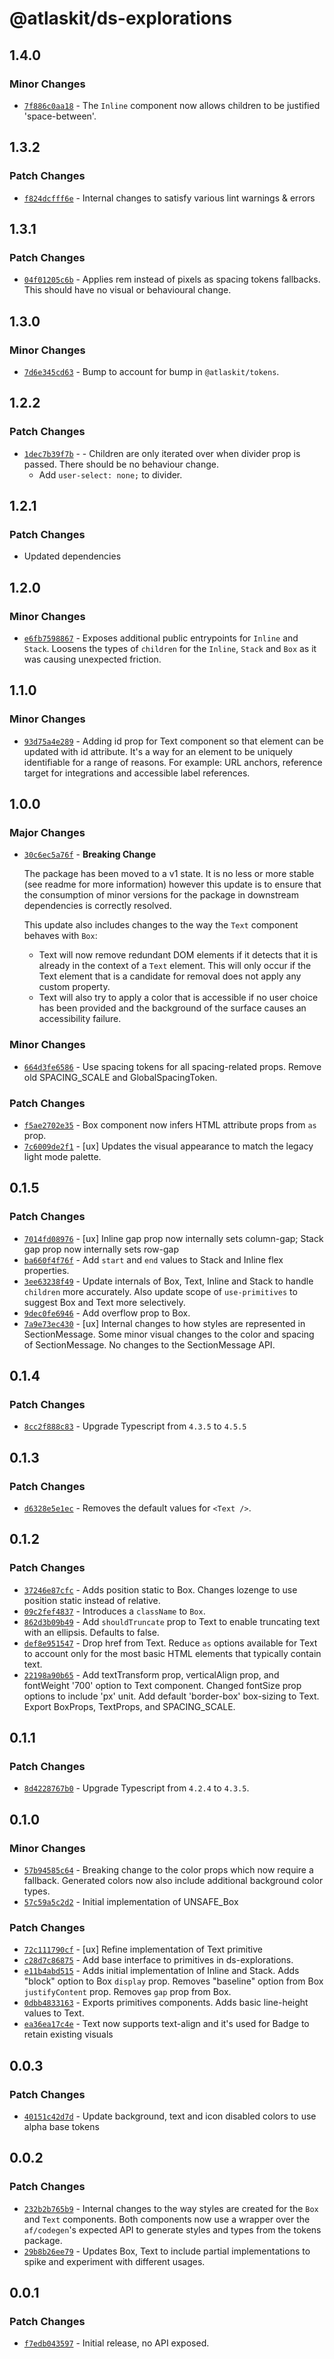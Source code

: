 # @atlaskit/ds-explorations

## 1.4.0

### Minor Changes

- [`7f886c0aa18`](https://bitbucket.org/atlassian/atlassian-frontend/commits/7f886c0aa18) - The `Inline` component now allows children to be justified 'space-between'.

## 1.3.2

### Patch Changes

- [`f824dcfff6e`](https://bitbucket.org/atlassian/atlassian-frontend/commits/f824dcfff6e) - Internal changes to satisfy various lint warnings & errors

## 1.3.1

### Patch Changes

- [`04f01205c6b`](https://bitbucket.org/atlassian/atlassian-frontend/commits/04f01205c6b) - Applies rem instead of pixels as spacing tokens fallbacks. This should have no visual or behavioural change.

## 1.3.0

### Minor Changes

- [`7d6e345cd63`](https://bitbucket.org/atlassian/atlassian-frontend/commits/7d6e345cd63) - Bump to account for bump in `@atlaskit/tokens`.

## 1.2.2

### Patch Changes

- [`1dec7b39f7b`](https://bitbucket.org/atlassian/atlassian-frontend/commits/1dec7b39f7b) - - Children are only iterated over when divider prop is passed. There should be no behaviour change.
  - Add `user-select: none;` to divider.

## 1.2.1

### Patch Changes

- Updated dependencies

## 1.2.0

### Minor Changes

- [`e6fb7598867`](https://bitbucket.org/atlassian/atlassian-frontend/commits/e6fb7598867) - Exposes additional public entrypoints for `Inline` and `Stack`.
  Loosens the types of `children` for the `Inline`, `Stack` and `Box` as it was causing unexpected friction.

## 1.1.0

### Minor Changes

- [`93d75a4e289`](https://bitbucket.org/atlassian/atlassian-frontend/commits/93d75a4e289) - Adding id prop for Text component so that element can be updated with id attribute. It's a way for an element to be uniquely identifiable for a range of reasons. For example: URL anchors, reference target for integrations and accessible label references.

## 1.0.0

### Major Changes

- [`30c6ec5a76f`](https://bitbucket.org/atlassian/atlassian-frontend/commits/30c6ec5a76f) - **Breaking Change**

  The package has been moved to a v1 state. It is no less or more stable (see readme for more information) however this update is to ensure that the consumption of minor versions for the package in downstream dependencies is correctly resolved.

  This update also includes changes to the way the `Text` component behaves with `Box`:

  - Text will now remove redundant DOM elements if it detects that it is already in the context of a `Text` element. This will only occur if the Text element that is a candidate for removal does not apply any custom property.
  - Text will also try to apply a color that is accessible if no user choice has been provided and the background of the surface causes an accessibility failure.

### Minor Changes

- [`664d3fe6586`](https://bitbucket.org/atlassian/atlassian-frontend/commits/664d3fe6586) - Use spacing tokens for all spacing-related props. Remove old SPACING_SCALE and GlobalSpacingToken.

### Patch Changes

- [`f5ae2702e35`](https://bitbucket.org/atlassian/atlassian-frontend/commits/f5ae2702e35) - Box component now infers HTML attribute props from `as` prop.
- [`7c6009de2f1`](https://bitbucket.org/atlassian/atlassian-frontend/commits/7c6009de2f1) - [ux] Updates the visual appearance to match the legacy light mode palette.

## 0.1.5

### Patch Changes

- [`7014fd08976`](https://bitbucket.org/atlassian/atlassian-frontend/commits/7014fd08976) - [ux] Inline gap prop now internally sets column-gap; Stack gap prop now internally sets row-gap
- [`ba660f4f76f`](https://bitbucket.org/atlassian/atlassian-frontend/commits/ba660f4f76f) - Add `start` and `end` values to Stack and Inline flex properties.
- [`3ee63238f49`](https://bitbucket.org/atlassian/atlassian-frontend/commits/3ee63238f49) - Update internals of Box, Text, Inline and Stack to handle `children` more accurately.
  Also update scope of `use-primitives` to suggest Box and Text more selectively.
- [`9dec0fe6946`](https://bitbucket.org/atlassian/atlassian-frontend/commits/9dec0fe6946) - Add overflow prop to Box.
- [`7a9e73ec430`](https://bitbucket.org/atlassian/atlassian-frontend/commits/7a9e73ec430) - [ux] Internal changes to how styles are represented in SectionMessage. Some minor visual changes to the color and spacing of SectionMessage. No changes to the SectionMessage API.

## 0.1.4

### Patch Changes

- [`8cc2f888c83`](https://bitbucket.org/atlassian/atlassian-frontend/commits/8cc2f888c83) - Upgrade Typescript from `4.3.5` to `4.5.5`

## 0.1.3

### Patch Changes

- [`d6328e5e1ec`](https://bitbucket.org/atlassian/atlassian-frontend/commits/d6328e5e1ec) - Removes the default values for `<Text />`.

## 0.1.2

### Patch Changes

- [`37246e87cfc`](https://bitbucket.org/atlassian/atlassian-frontend/commits/37246e87cfc) - Adds position static to Box.
  Changes lozenge to use position static instead of relative.
- [`09c2fef4837`](https://bitbucket.org/atlassian/atlassian-frontend/commits/09c2fef4837) - Introduces a `className` to `Box`.
- [`862d3b09b49`](https://bitbucket.org/atlassian/atlassian-frontend/commits/862d3b09b49) - Add `shouldTruncate` prop to Text to enable truncating text with an ellipsis. Defaults to false.
- [`def8e951547`](https://bitbucket.org/atlassian/atlassian-frontend/commits/def8e951547) - Drop href from Text. Reduce `as` options available for Text to account only for the most basic HTML elements that typically contain text.
- [`22198a90b65`](https://bitbucket.org/atlassian/atlassian-frontend/commits/22198a90b65) - Add textTransform prop, verticalAlign prop, and fontWeight '700' option to Text component. Changed fontSize prop options to include 'px' unit. Add default 'border-box' box-sizing to Text. Export BoxProps, TextProps, and SPACING_SCALE.

## 0.1.1

### Patch Changes

- [`8d4228767b0`](https://bitbucket.org/atlassian/atlassian-frontend/commits/8d4228767b0) - Upgrade Typescript from `4.2.4` to `4.3.5`.

## 0.1.0

### Minor Changes

- [`57b94585c64`](https://bitbucket.org/atlassian/atlassian-frontend/commits/57b94585c64) - Breaking change to the color props which now require a fallback. Generated colors now also include additional background color types.
- [`57c59a5c2d2`](https://bitbucket.org/atlassian/atlassian-frontend/commits/57c59a5c2d2) - Initial implementation of UNSAFE_Box

### Patch Changes

- [`72c111790cf`](https://bitbucket.org/atlassian/atlassian-frontend/commits/72c111790cf) - [ux] Refine implementation of Text primitive
- [`c28d7c86875`](https://bitbucket.org/atlassian/atlassian-frontend/commits/c28d7c86875) - Add base interface to primitives in ds-explorations.
- [`e11b4abd515`](https://bitbucket.org/atlassian/atlassian-frontend/commits/e11b4abd515) - Adds initial implementation of Inline and Stack. Adds "block" option to Box `display` prop. Removes "baseline" option from Box `justifyContent` prop. Removes `gap` prop from Box.
- [`0dbb4833163`](https://bitbucket.org/atlassian/atlassian-frontend/commits/0dbb4833163) - Exports primitives components. Adds basic line-height values to Text.
- [`ea36ea17c4e`](https://bitbucket.org/atlassian/atlassian-frontend/commits/ea36ea17c4e) - Text now supports text-align and it's used for Badge to retain existing visuals

## 0.0.3

### Patch Changes

- [`40151c42d7d`](https://bitbucket.org/atlassian/atlassian-frontend/commits/40151c42d7d) - Update background, text and icon disabled colors to use alpha base tokens

## 0.0.2

### Patch Changes

- [`232b2b765b9`](https://bitbucket.org/atlassian/atlassian-frontend/commits/232b2b765b9) - Internal changes to the way styles are created for the `Box` and `Text` components. Both components now use a wrapper over the `af/codegen`'s expected API to generate styles and types from the tokens package.
- [`29b8b26ee79`](https://bitbucket.org/atlassian/atlassian-frontend/commits/29b8b26ee79) - Updates Box, Text to include partial implementations to spike and experiment with different usages.

## 0.0.1

### Patch Changes

- [`f7edb043597`](https://bitbucket.org/atlassian/atlassian-frontend/commits/f7edb043597) - Initial release, no API exposed.
